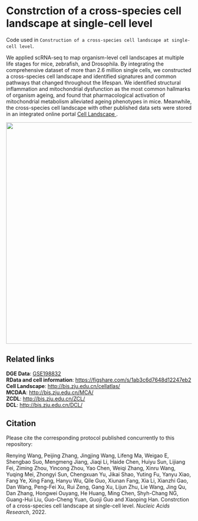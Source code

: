 # Constrction of a cross-species cell landscape at single-cell level

Code used in `Construction of a cross-species cell landscape at single-cell level`.

We applied scRNA-seq to map organism-level cell landscapes at multiple life stages for mice, zebrafish, and Drosophila. By integrating the comprehensive dataset of more than 2.6 million single cells, we constructed a cross-species cell landscape and identified signatures and common pathways that changed throughout the lifespan. We identified structural inflammation and mitochondrial dysfunction as the most common hallmarks of organism ageing, and found that pharmacological activation of mitochondrial metabolism alleviated ageing phenotypes in mice. Meanwhile, the cross-species cell landscape with other published data sets were stored in an integrated online portal [ Cell Landscape ](http://bis.zju.edu.cn/cellatlas/). 

<div align=center>
<img src="http://bis.zju.edu.cn/MCA/image/NAR-01330-H-2022.R1-graphical%20abstract.png" width="600px">
</div>


## Related links
**DGE Data**: [ GSE198832 ](https://www.ncbi.nlm.nih.gov/geo/query/acc.cgi?acc=GSE198832)  
**RData and cell information**: https://figshare.com/s/1ab3c6d7648d12247eb2  
**Cell Landscape**: http://bis.zju.edu.cn/cellatlas/  
**MCDAA**: http://bis.zju.edu.cn/MCA/  
**ZCDL**: http://bis.zju.edu.cn/ZCL/  
**DCL**: http://bis.zju.edu.cn/DCL/  

## Citation
Please cite the corresponding protocol published concurrently to this repository:

Renying Wang, Peijing Zhang, Jingjing Wang, Lifeng Ma, Weigao E, Shengbao Suo, Mengmeng Jiang, Jiaqi Li, Haide Chen, Huiyu Sun, Lijiang Fei, Ziming Zhou, Yincong Zhou, Yao Chen, Weiqi Zhang, Xinru Wang, Yuqing Mei, Zhongyi Sun, Chengxuan Yu, Jikai Shao, Yuting Fu, Yanyu Xiao, Fang Ye, Xing Fang, Hanyu Wu, Qile Guo, Xiunan Fang, Xia Li, Xianzhi Gao, Dan Wang, Peng-Fei Xu, Rui Zeng, Gang Xu, Lijun Zhu, Lie Wang, Jing Qu, Dan Zhang, Hongwei Ouyang, He Huang, Ming Chen, Shyh-Chang NG, Guang-Hui Liu, Guo-Cheng Yuan, Guoji Guo and Xiaoping Han. Constrction of a cross-species cell landscape at single-cell level. *Nucleic Acids Research*, 2022.

